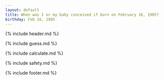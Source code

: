 ```yaml
---
layout: default
title: When was I or my baby conceived if born on February 16, 1905?
birthday: Feb 16, 1905
---
```


{% include header.md %}

{% include guess.md %}

{% include calculate.md %}

{% include safety.md %}

{% include footer.md %}



